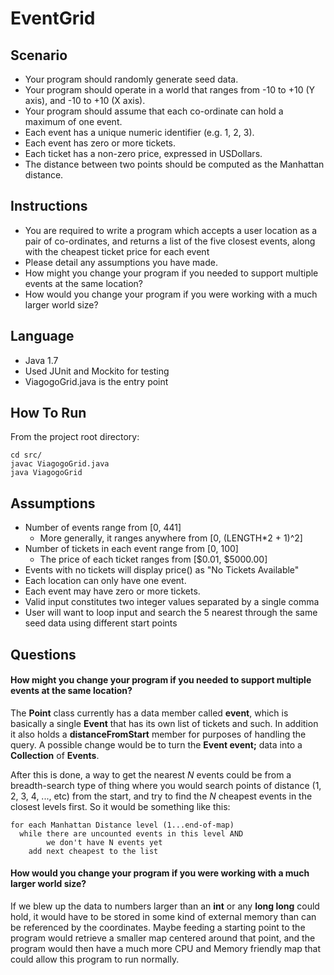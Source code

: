 # EventGrid

## Scenario
- Your program should randomly generate seed data.
- Your program should operate in a world that ranges from -10 to +10 (Y axis), and -10
to +10 (X axis).
- Your program should assume that each co-ordinate can hold a maximum of one
event.
- Each event has a unique numeric identifier (e.g. 1, 2, 3).
- Each event has zero or more tickets.
- Each ticket has a non-zero price, expressed in USDollars.
- The distance between two points should be computed as the Manhattan distance.

## Instructions
- You are required to write a program which accepts a user location as a pair of co-ordinates, and returns a list of the five closest events, along with the cheapest ticket price for each event
- Please detail any assumptions you have made.
- How might you change your program if you needed to support multiple events at the
same location?
- How would you change your program if you were working with a much larger world
size?

## Language
- Java 1.7
- Used JUnit and Mockito for testing
- ViagogoGrid.java is the entry point

## How To Run
From the project root directory:
```
cd src/
javac ViagogoGrid.java
java ViagogoGrid
```
## Assumptions
- Number of events range from [0, 441]
    - More generally, it ranges anywhere from [0, (LENGTH*2 + 1)^2]
- Number of tickets in each event range from [0, 100]
    - The price of each ticket ranges from [$0.01, $5000.00]
- Events with no tickets will display price() as "No Tickets Available"
- Each location can only have one event.
- Each event may have zero or more tickets.
- Valid input constitutes two integer values separated by a single comma
- User will want to loop input and search the 5 nearest through the same seed data using different start points

## Questions
#### How might you change your program if you needed to support multiple events at the same location?
The __Point__ class currently has a data member called __event__, which is basically a single __Event__ that has its own list of tickets and such. In addition it also holds a __distanceFromStart__ member for purposes of handling the query. A possible change would be to turn the __Event event;__ data into a __Collection__ of __Events__.

After this is done, a way to get the nearest _N_ events could be from a breadth-search type of thing where you would search points of distance (1, 2, 3, 4, ..., etc) from the start, and try to find the _N_ cheapest events in the closest levels first. So it would be something like this:

```
for each Manhattan Distance level (1...end-of-map)
  while there are uncounted events in this level AND
        we don't have N events yet
    add next cheapest to the list
```

#### How would you change your program if you were working with a much larger world size?
If we blew up the data to numbers larger than an __int__ or any __long long__ could hold, it would have to be stored in some kind of external memory than can be referenced by the coordinates. Maybe feeding a starting point to the program would retrieve a smaller map centered around that point, and the program would then have a much more CPU and Memory friendly map that could allow this program to run normally.
